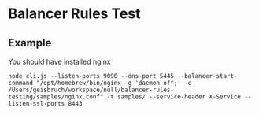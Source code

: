 # Balancer Rules Test

## Example

You should have installed nginx

`node cli.js --listen-ports 9090 --dns-port 5445 --balancer-start-command "/opt/homebrew/bin/nginx -g 'daemon off;' -c /Users/geisbruch/workspace/null/balancer-rules-testing/samples/nginx.conf" -t samples/ --service-header X-Service --listen-ssl-ports 8443`
